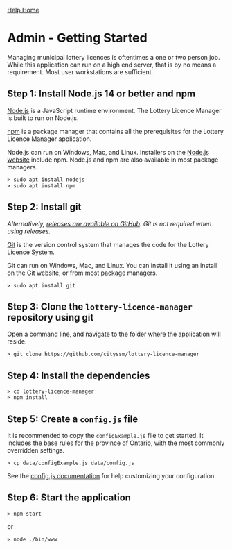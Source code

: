 [Help Home](readme.md)

# Admin - Getting Started

Managing municipal lottery licences is oftentimes a one or two person job.
While this application can run on a high end server, that is by no means a requirement.
Most user workstations are sufficient.

## Step 1: Install Node.js 14 or better and npm

[Node.js](https://nodejs.org) is a JavaScript runtime environment.
The Lottery Licence Manager is built to run on Node.js.

[npm](https://www.npmjs.com/) is a package manager that contains all the prerequisites
for the Lottery Licence Manager application.

Node.js can run on Windows, Mac, and Linux.
Installers on the [Node.js website](https://nodejs.org) include npm.
Node.js and npm are also available in most package managers.

    > sudo apt install nodejs
    > sudo apt install npm

## Step 2: Install git

*Alternatively, [releases are available on GitHub](https://github.com/cityssm/lottery-licence-manager/releases).  Git is not required when using releases.*

[Git](https://git-scm.com/) is the version control system that manages the
code for the Lottery Licence System.

Git can run on Windows, Mac, and Linux.
You can install it using an install on the [Git website](https://git-scm.com/),
or from most package managers.

    > sudo apt install git

## Step 3: Clone the `lottery-licence-manager` repository using git

Open a command line, and navigate to the folder where the application will reside.

    > git clone https://github.com/cityssm/lottery-licence-manager

## Step 4: Install the dependencies

    > cd lottery-licence-manager
    > npm install

## Step 5: Create a `config.js` file

It is recommended to copy the `configExample.js` file to get started.
It includes the base rules for the province of Ontario,
with the most commonly overridden settings.

    > cp data/configExample.js data/config.js

See the [config.js documentation](admin-configJS.md) for help customizing
your configuration.

## Step 6: Start the application

    > npm start

or

    > node ./bin/www
